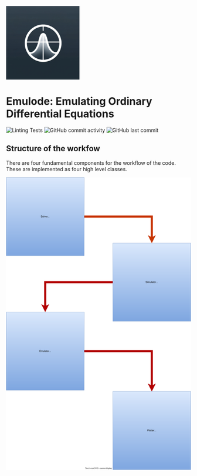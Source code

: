 <img src="emulode_logo.webp" alt="drawing" width="200"/>

# Emulode: Emulating Ordinary Differential Equations

![Linting Tests](https://github.com/arindamsaha1507/ode_dgp/actions/workflows/pylint.yml/badge.svg)
![GitHub commit activity](https://img.shields.io/github/commit-activity/w/arindamsaha1507/ode_dgp)
![GitHub last commit](https://img.shields.io/github/last-commit/arindamsaha1507/ode_dgp)

## Structure of the workfow

There are four fundamental components for the workflow of the code. These are implemented as four high level classes.

![Workflow](emulode.drawio.svg)